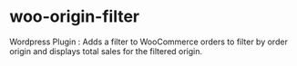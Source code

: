 # woo-origin-filter
Wordpress Plugin : Adds a filter to WooCommerce orders to filter by order origin and displays total sales for the filtered origin.

